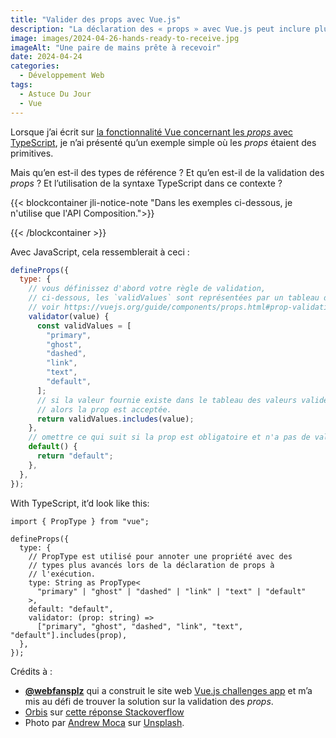 ```yaml
---
title: "Valider des props avec Vue.js"
description: "La déclaration des « props » avec Vue.js peut inclure plus que la simple définition des données transmises du composant parent au composant enfant. Voyons comment une validation plus complexe est déclarée."
image: images/2024-04-26-hands-ready-to-receive.jpg
imageAlt: "Une paire de mains prête à recevoir"
date: 2024-04-24
categories:
  - Développement Web
tags:
  - Astuce Du Jour
  - Vue
---
```


Lorsque j’ai écrit sur [la fonctionnalité Vue concernant les _props_ avec TypeScript](../../2024-03/definir-ses-props-avec-vue-3-et-typescript/index.md), je n’ai présenté qu’un exemple simple où les _props_ étaient des primitives.

Mais qu’en est-il des types de référence ? Et qu’en est-il de la validation des *props* ? Et l’utilisation de la syntaxe TypeScript dans ce contexte ?

{{< blockcontainer jli-notice-note "Dans les exemples ci-dessous, je n'utilise que l'API Composition.">}}

{{< /blockcontainer >}}

Avec JavaScript, cela ressemblerait à ceci :

```jsx
defineProps({
  type: {
    // vous définissez d'abord votre règle de validation,
    // ci-dessous, les `validValues` sont représentées par un tableau de chaînes de caractères.
    // voir https://vuejs.org/guide/components/props.html#prop-validation
    validator(value) {
      const validValues = [
        "primary",
        "ghost",
        "dashed",
        "link",
        "text",
        "default",
      ];
      // si la valeur fournie existe dans le tableau des valeurs valides,
      // alors la prop est acceptée.
      return validValues.includes(value);
    },
    // omettre ce qui suit si la prop est obligatoire et n'a pas de valeur par défaut.
    default() {
      return "default";
    },
  },
});
```

With TypeScript, it’d look like this:

```tsx
import { PropType } from "vue";

defineProps({
  type: {
    // PropType est utilisé pour annoter une propriété avec des
    // types plus avancés lors de la déclaration de props à
    // l'exécution.
    type: String as PropType<
      "primary" | "ghost" | "dashed" | "link" | "text" | "default"
    >,
    default: "default",
    validator: (prop: string) =>
      ["primary", "ghost", "dashed", "link", "text", "default"].includes(prop),
  },
});
```

Crédits à :

- **[@webfansplz](https://github.com/webfansplz)** qui a construit le site web [Vue.js challenges app](https://vuejs-challenges.netlify.app/) et m’a mis au défi de trouver la solution sur la validation des _props_.
- [Orbis](https://stackoverflow.com/users/17603999/orbis) sur [cette réponse Stackoverflow](https://stackoverflow.com/a/70565332)
- Photo par [Andrew Moca](https://unsplash.com/@mocaandrew?utm_content=creditCopyText&utm_medium=referral&utm_source=unsplash) sur [Unsplash](https://unsplash.com/photos/persons-hand-forming-heart-olmY3NkTY_M?utm_content=creditCopyText&utm_medium=referral&utm_source=unsplash).
